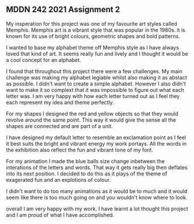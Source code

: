 ## MDDN 242 2021 Assignment 2

My insperation for this project was one of my favourite art styles called Memphis. Memphis art is a vibrant style that was popular in the 1980s. it is known for its use of bright colours, geometric shapes and bold patterns.

I wanted to base my alphabet theme off Memphis style as I have always loved that kind of art. It seems really fun and lively and I thought it would be a cool concept for an alphabet.

I found that throughout this project there were a few challenges. My main challenge was making my alphabet legiable whilst also making it as abstact as possible. I didn't want to create a simple alphabet. However I also didn't want to make it so complext that it was impossible to figure out what each letter was. I am very happy with how each letter turned out as I feel they each represent my idea and theme perfectly. 

For my shapes I designed the red and yellow objects so that they would revolve around the same point. This way it would give the sense all the shapes are connected and are part of a unit.

I have designed my default letter to resemble an exclamation point as I feel it best suits the bright and vibrant energy my work portays. All the words in the exhibition also reflect the fun and vibrant tone of my font. 

For my animation I made the blue balls size change inbetween the interations of the letters and words. That way it gets really big then deflates into its next position. I decided to do this as it plays of the theme of exagerated fun and an explotions of colour.

I didn't want to do too many animations as it would be to much and it would seem like there is too much going on and you wouldn't know where to look.

overall I am very happy with my work. I have learnt a lot thought this project and I am proud of what I have accomplished. 